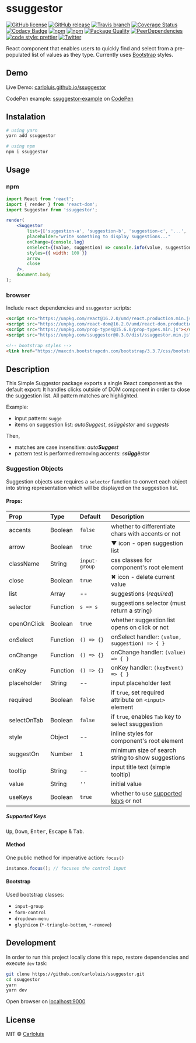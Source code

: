 # ssuggestor 

[![GitHub license](https://img.shields.io/badge/license-MIT-blue.svg)](./LICENSE)
[![GitHub release](https://img.shields.io/github/release/carloluis/ssuggestor.svg)](https://github.com/carloluis/ssuggestor/releases)
[![Travis branch](https://img.shields.io/travis/carloluis/ssuggestor/master.svg)](https://travis-ci.org/carloluis/ssuggestor)
[![Coverage Status](https://coveralls.io/repos/github/carloluis/ssuggestor/badge.svg)](https://coveralls.io/github/carloluis/ssuggestor)
[![Codacy Badge](https://api.codacy.com/project/badge/Grade/92e79d6c062f466d8f07744c543473c3)](https://www.codacy.com/app/carloluis/ssuggestor?utm_source=github.com&utm_medium=referral&utm_content=carloluis/ssuggestor&utm_campaign=badger)
[![npm](https://img.shields.io/npm/v/ssuggestor.svg)](https://www.npmjs.com/package/ssuggestor)
[![npm](https://img.shields.io/npm/dt/ssuggestor.svg)](https://npm-stat.com/charts.html?package=ssuggestor)
[![Package Quality](http://npm.packagequality.com/shield/ssuggestor.svg)](http://packagequality.com/#?package=ssuggestor)
[![PeerDependencies](https://img.shields.io/david/peer/carloluis/ssuggestor.svg)](https://david-dm.org/carloluis/ssuggestor?type=peer)
[![code style: prettier](https://img.shields.io/badge/code_style-prettier-ff69b4.svg?style=flat)](https://github.com/prettier/prettier)
[![Twitter](https://img.shields.io/twitter/url/https/github.com/carloluis/ssuggestor.svg?style=social)](https://twitter.com/intent/tweet?text=check%20out%20this%20simple%20suggestor%20component%20on&url=https%3A%2F%2Ft.co%2FpjuWm9EaCa&hashtags=react16,ssuggestor)

React component that enables users to quickly find and select from a pre-populated list of values as they type.
Currently uses [Bootstrap](http://getbootstrap.com/) styles.

## Demo

Live Demo: [carloluis.github.io/ssuggestor](https://carloluis.github.io/ssuggestor/)

CodePen example: [ssuggestor-example](http://codepen.io/carloluis/pen/rjpLYw/) on [CodePen](http://codepen.io)

## Instalation

```bash
# using yarn
yarn add ssuggestor

# using npm
npm i ssuggestor
```

## Usage

### npm

```jsx
import React from 'react';
import { render } from 'react-dom';
import Suggestor from 'ssuggestor';

render(
    <Suggestor
        list={['suggestion-a', 'suggestion-b', 'suggestion-c', '...', 'suggestion-z']}
        placeholder="write something to display suggestions..."
        onChange={console.log}
        onSelect={(value, suggestion) => console.info(value, suggestion)}
        styles={{ width: 100 }}
        arrow
        close
    />,
    document.body
);
```

### browser

Include `react` dependencies and `ssuggestor` scripts:

```html
<script src="https://unpkg.com/react@16.2.0/umd/react.production.min.js"></script>
<script src="https://unpkg.com/react-dom@16.2.0/umd/react-dom.production.min.js"></script>
<script src="https://unpkg.com/prop-types@15.6.0/prop-types.min.js"></script>
<script src="https://unpkg.com/ssuggestor@0.3.0/dist/ssuggestor.min.js"></script>

<!-- bootstrap styles -->
<link href="https://maxcdn.bootstrapcdn.com/bootstrap/3.3.7/css/bootstrap.min.css">
```

## Description

This Simple Suggestor package exports a single React component as the default export:
It handles clicks outside of DOM component in order to close the suggestion list.
All pattern matches are highlighted.

Example:

* input pattern: `sugge`
* items on suggestion list: _autoSuggest_, _ssüggèstor_ and _suggests_

Then,

* matches are case insensitive: _auto**Sugge**st_
* pattern test is performed removing accents: _s**süggè**stor_

### Suggestion Objects

Suggestion objects use requires a `selector` function to convert each object into string representation which will be displayed on the suggestion list.

#### Props:

| Prop        | Type     | Default       | Description                                                 |
| :---------- | :------- | :------------ | :---------------------------------------------------------- |
| accents     | Boolean  | `false`       | whether to differentiate chars with accents or not          |
| arrow       | Boolean  | `true`        | ▼ icon - open suggestion list                               |
| className   | String   | `input-group` | css classes for component's root element                    |
| close       | Boolean  | `true`        | ✖︎ icon - delete current value                              |
| list        | Array    | --            | suggestions (_required_)                                    |
| selector    | Function | `s => s`      | suggestions selector (must return a string)                 |
| openOnClick | Boolean  | `true`        | whether suggestion list opens on click or not               |
| onSelect    | Function | `() => {}`    | onSelect handler: `(value, suggestion) => { }`              |
| onChange    | Function | `() => {}`    | onChange handler: `(value) => { }`                          |
| onKey       | Function | `() => {}`    | onKey handler: `(keyEvent) => { }`                          |
| placeholder | String   | --            | input placeholder text                                      |
| required    | Boolean  | `false`       | if `true`, set required attribute on `<input>` element      |
| selectOnTab | Boolean  | `false`       | if `true`, enables <kbd>Tab</kbd> key to select ssuggestion |
| style       | Object   | --            | inline styles for component's root element                  |
| suggestOn   | Number   | `1`           | minimum size of search string to show suggestions           |
| tooltip     | String   | --            | input title text (simple tooltip)                           |
| value       | String   | `''`          | initial value                                               |
| useKeys     | Boolean  | `true`        | whether to use [supported keys](#supported-keys) or not     |

##### Supported Keys

<kbd>Up</kbd>, <kbd>Down</kbd>, <kbd>Enter</kbd>, <kbd>Escape</kbd> & <kbd>Tab</kbd>.

#### Method

One public method for imperative action: `focus()`

```js
instance.focus(); // focuses the control input
```

#### Bootstrap

Used bootstrap classes:

* `input-group`
* `form-control`
* `dropdown-menu`
* `glyphicon` (`*-triangle-bottom`, `*-remove`)

## Development

In order to run this project locally clone this repo, restore dependencies and execute `dev` task:

```bash
git clone https://github.com/carloluis/ssuggestor.git
cd ssuggestor
yarn
yarn dev
```

Open browser on [localhost:9000](http://localhost:9000/)

## License

MIT © [Carloluis](https://github.com/carloluis)
